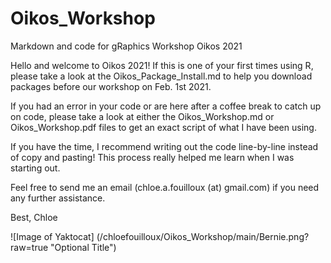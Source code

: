 # Oikos_Workshop
Markdown and code for gRaphics Workshop Oikos 2021


Hello and welcome to Oikos 2021! 
If this is one of your first times using R, please take a look at the Oikos_Package_Install.md 
to help you download packages before our workshop on Feb. 1st 2021.

If you had an error in your code or are here after a coffee break to catch up on code, please take a look
at either the Oikos_Workshop.md or Oikos_Workshop.pdf files to get an exact script of what I have been using. 

If you have the time, I recommend writing out the code line-by-line instead of copy and pasting!
This process really helped me learn when I was starting out. 

Feel free to send me an email (chloe.a.fouilloux (at) gmail.com) if you need any further assistance.

Best, 
Chloe



![Image of Yaktocat] (/chloefouilloux/Oikos_Workshop/main/Bernie.png?raw=true "Optional Title")

